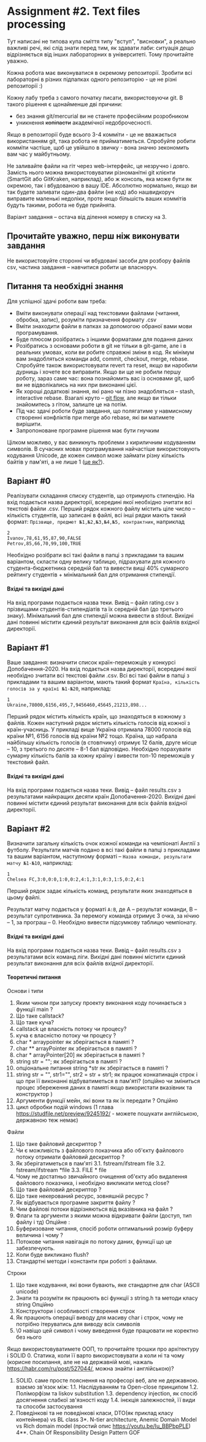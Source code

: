 # Assignment #2. Text files processing

Тут написані не типова купа сміття типу "вступ", "висновки", а реально важливі речі, які слід знати перед тим, як здавати лаби: ситуація дещо відрізняється від інших лабораторних в університеті. Тому прочитайте уважно.

Кожна робота має виконуватися в окремому репозиторії. Зробити всі лабораторні в різних підпапках одного репозиторію - це не різні репозиторії :)

Кожну лабу треба з самого початку писати, використовуючи git. В такого рішення є щонайменше дві причини:

* без знання git/mercurial ви не станете професійним розробником
* уникнення ~~копіпасти~~ академічної недоброчесності.

Якщо в репозиторії буде всього 3-4 комміти - це не вважається використанням git, така робота не прийматиметься. Спробуйте робити комміти частіше, щоб це увійшло в звичку - вона значно зекономить вам час у майбутньому.

Не заливайте файли на гіт через web-інтерфейс, це незручно і довго. Замість нього можна використовуватии різноманітні git клієнти (SmartGit або GitKraken, наприклад), або ж консоль, яка може бути як окремою, так і вбудованою в вашу IDE. 
Абсолютно нормально, якщо ви так будете заливати один-два файли (не код) або нашвидкоруч виправите маленькі недоліки, проте якщо більшість ваших коммітів будуть такими, робота не буде прийнята.

Варіант завдання – остача від ділення номеру в списку на 3. 

## Прочитайте уважно, перш ніж виконувати завдання

Не використовуйте сторонні чи вбудовані засоби для розбору файлів csv, частина завдання – навчитися робити це власноруч.

## Питання та необхідні знання
Для успішної здачі роботи вам треба:
* Вміти виконувати операції над текстовими файлами (читання, обробка, запис), розуміти призначення формату .csv 
* Вміти знаходити файли в папках за допомогою обраної вами мови програмування. 
* Буде плюсом розібратись з іншими форматами для подання даних
* Розібратись з основами роботи в git не тільки в git-game, але і в реальних умовах, коли ви робите справжні зміни в код. Як мінімум вам знадобляться команди add, commit, checkout, merge, rebase. Спробуйте також використовувати revert та reset, якщо ви наробили дурниць і хочете все виправити. Якщо ви ще не робили першу роботу, зараз саме час: вона познайомить вас із основами git, щоб ви не відволікались на них при виконанні цієї.
* Як хороші додаткові знання, які рано чи пізно знадобляться – stash, interactive rebase. Взагалі круто – [git flow](https://habrahabr.ru/post/106912/), але якщо ви тільки знайомитесь з гітом, залиште це на потім.
* Під час здачі роботи буде завдання, що полягатиме у навмисному створенні конфліктів при merge або rebase, які ви матимете вирішити.
* Запропоноване програмне рішення має бути гнучким

Цілком можливо, у вас виникнуть проблеми з кириличним кодуванням символів. В сучасних мовах програмування найчастіше використовують кодування Unicode, де кожен символ може займати різну кількість байтів у пам'яті, а не лише 1 ([це як?](http://unicode.org/faq/utf_bom.html)). 

## Варіант #0
Реалізувати складання списку студентів, що отримують стипендію. На вхід подається назва директорії, всередині якої необхідно зчитати всі текстові файли .csv. Перший рядок кожного файлу містить ціле число – кількість студентів, що записані в файлі, всі інші рядки мають такий формат:
`Прізвище, предмет №1,№2,№3,№4,№5, контрактник`, наприклад

```csv
2
Ivanov,78,61,95,87,90,FALSE
Petrov,85,66,70,99,100,TRUE
```

Необхідно розібрати всі такі файли в папці з прикладами та вашим варіантом, скласти одну велику таблицю, підрахувати для кожного студента-бюджетника середній бал та вивести вищі 40% сумарного рейтингу студентів + мінімальний бал для отримання стипендії. 

#### Вхідні та вихідні дані
На вхід програми подається назва теки. Вивід – файл rating.csv з прізвищами студентів-стипендіатів та їх середній бал (до третього знаку). Мінімальний бал для стипендії можна вивести в stdout.
Вихідні дані повинні містити єдиний результат виконання для всіх файлів вхідної директорії.


## Варіант #1
Ваше завдання: визначити список країн-переможців у конкурсі Допобачення-2020. На вхід подається назва директорії, всередині якої необхідно зчитати всі текстові файли .csv. Всі всі такі файли в папці з прикладами та вашим варіантом, мають такий формат `Країна, кількість голосів за у країні №1-№20`, наприклад:
```csv
1
Ukraine,78000,6156,495,7,9456460,45645,21213,898...
```
Перший рядок містить кількість країн, що знаходяться в кожному з файлів.
Кожен наступний рядок містить кількість голосів від кожної з країн-учасниць. У прикладі вище Україна отримала 78000 голосів від країни №1, 6156 голосів від країни №2 тощо. Країна, що набрала найбільшу кількість голосів (в стовпчику) отримує 12 балів, друге місце – 10, з третього по десяте – 8-1 бал відповідно. Необхідно порахувати сумарну кількість балів за кожну країну і вивести топ-10 переможців у текстовий файл.

#### Вхідні та вихідні дані
На вхід програми подається назва теки. Вивід – файл results.csv з результатами найкращих десяти країн Допобачення-2020.
Вихідні дані повинні містити єдиний результат виконання для всіх файлів вхідної директорії.

## Варіант #2
Визначити загальну кількість очок кожної команди на чемпіонаті Англії з футболу. Результати матчів подано в всі такі файли в папці з прикладами та вашим варіантом, наступному форматі – `Назва команди, результати матчу №1-№10`, наприклад:
```csv
1
Chelsea FC,3:0,0:0,1:0,0:2,4:1,3:1,0:3,1:5,0:2,4:1
```
Перший рядок задає кількість команд, результати яких знаходяться в цьому файлі.

Результат матчу подається у форматі `A:B`, де А – результат команди, В – результат супротивника. За перемогу команда отримує 3 очка, за нічию – 1, за програш – 0. Необхідно вивести підсумкову таблицю чемпіонату.

#### Вхідні та вихідні дані
На вхід програми подається назва теки. Вивід – файл results.csv з результатами всіх команд ліги.
Вихідні дані повинні містити єдиний результат виконання для всіх файлів вхідної директорії.

#### Теоретичні питання 
Основи і типи  
1. Яким чином при запуску проекту виконання коду починається з функції main ? 
2. Що таке callstack? 
3. Що таке куча? 
4. callstack це власність потоку чи  процесу? 
5. куча є власністю потоку чи процесу ?  
6. char * arraypointer як зберігається в памяті ? 
7. char ** arrayPointer як зберігається в памяті ? 
8. char * arrayPointer[20] як зберігається в памяті ? 
9. string str = ""; як зберігається в памяті ?  
10. опціональне питання string *str як зберігається в памяті ?  
11. string str = "", str1="", str2 = str + str1; як працює конкатинація строк і що при її виконанні відбуватиметься в пам'яті? (опційно чи зміниться процес збереження даних в памяті якщо  використати вказівник та конструктор ) 
12. Аргументи функції мейн, які вони та як їх передати ? 
Опційно 
13. цикл обробки подій windows (1 глава  https://studfile.net/preview/9245192/ - можете пошукати англійською, державною теж немає) 

Файли
1. Що таке файловий дескриптор ? 
2. Чи є можливість з файлового показчика або  об'єкту файлового потоку отримати файловий дескриптор ?    
3. Як зберігатиметься в пам'яті 
3.1. fstream/ifstream file
3.2. fstream/ifstream *file
3.3. FILE * file  
4. Чому не достатньо звичайного очищення об'єкту або видалення файлового показчика, і необхідно викликати метод close? 
5. Що таке файловий дескриптор ? 
6. Що таке некерований ресурс, зовняшній ресурс ? 
7. Як відбувається програмне закриття файлу ? 
8. Чим файлові потоки відрізняються від вказівника на файл ? 
9. Флаги та аргументи з якими можна відкривати файли (доступ, тип файлу і тд) 
Опційне  : 
10. Буферизоване читання, спосіб роботи оптимальний розмір буферу величина і чому ?  
11. Потокове читання навігація по потоку даних, функції що це забезпечують. 
12. Коли буде викликано flush? 
13. Стандартні методи і константи при роботі з файлами. 

Строки
1. Що таке кодування, які вони бувають, яке стандартне для char (ASCII unicode) 
2. Знати та розуміти як працюють всі функції з string.h та методи класу string
Опційно  
3. Конструктори і особливості створення строк 
4. Як працюють операції виводу для масиву char і строк, чому не потрібно ітеруватись для виводу всіх символів 
5. \0 навіщо цей символ і чому виведення буде працювати не коректно без нього

Якщо використовуватимете ООП, то прочитайте трошки про архітектуру і SOLID 
0. Статика, коли її варто використовувати а коли ні та чому (корисне посилання, але не на державній мові, нажаль https://habr.com/ru/post/527044/,  можна знайти і англійською)? 
1. SOLID. саме просте пояснення на професорі веб, але не державною.
взаємо зв'язок між: 
1.1. Наслідуванням та Open-close принципом 
1.2. Поліморфізм та  liskov substitution 
1.3. dependency injection, як спосіб досягнення слабкої зв'язності коду 1.4. інєкція залежностей, її види та способи застосування
2. Поведінкові та не поведінкові класи, DTO(як приклад класу контейнера) vs BL class 
3*. N-tier architecture, Anemic Domain Model vs Rich domain model (простий опис https://youtu.be/Iu_BBPbpPLE)
4**. Chain Of Responsibility Design Pattern GOF